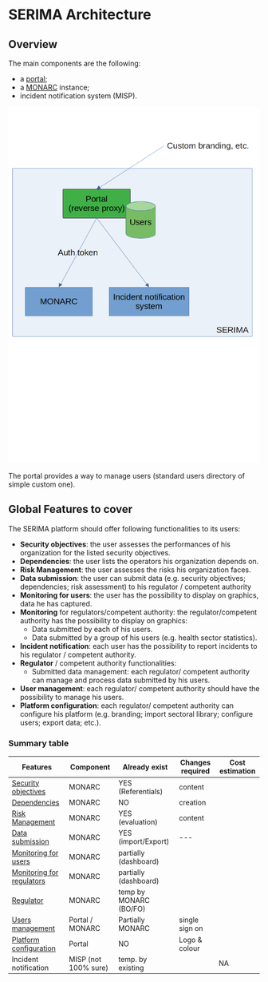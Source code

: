 # SERIMA Architecture

## Overview

The main components are the following:

- a [portal](features/portal.md);
- a [MONARC](monarc.md) instance;
- incident notification system (MISP).


![SERIMA architecture](architecture-serima.png)


The portal provides a way to manage users (standard users directory of simple
custom one).


## Global Features to cover

The SERIMA platform should offer following functionalities to its users:

- **Security objectives**: the user assesses the performances of his organization
  for the listed security objectives.
- **Dependencies**: the user lists the operators his organization depends on.
- **Risk Management**: the user assesses the risks his organization faces.
- **Data submission**: the user can submit data (e.g. security objectives;
  dependencies; risk assessment) to his regulator / competent authority
- **Monitoring for users**: the user has the possibility to display on graphics,
  data he has captured.
- **Monitoring** for regulators/competent authority: the regulator/competent authority
  has the possibility to display on graphics:
  - Data submitted by each of his users.
  - Data submitted by a group of his users (e.g. health sector statistics).
- **Incident notification**: each user has the possibility to report incidents to
  his regulator / competent authority.
- **Regulator** / competent authority functionalities:
  - Submitted data management: each regulator/ competent authority can manage and
   process data submitted by his users.
- **User management**: each regulator/ competent authority should have the
   possibility to manage his users.
- **Platform configuration**: each regulator/ competent authority can configure
   his platform (e.g. branding; import sectoral library; configure users; export data; etc.).


### Summary table

|    Features                                                        |  Component           | Already exist         | Changes required | Cost estimation  |
|--------------------------------------------------------------------|----------------------|-----------------------|------------------|------------------|
| [Security objectives](features/objective.md)                       | MONARC               | YES (Referentials)    | content          |                  |
| [Dependencies](features/dependencies.md)                           | MONARC               | NO                    | creation         |                  |
| [Risk Management](features/risk.md)                                | MONARC               | YES (evaluation)      | content          |                  |
| [Data submission](features/data.md)                                | MONARC               | YES (import/Export)   | ---              |                  |
| [Monitoring for users](features/monitoring-users.md)               | MONARC               | partially (dashboard) |                  |                  |
| [Monitoring for regulators](features/monitoring-regulators.md)     | MONARC               | partially (dashboard) |                  |                  |
| [Regulator](features/regulator.md)                                 | MONARC               | temp by MONARC (BO/FO)|                  |                  |
| [Users management](features/users-management.md)                   | Portal / MONARC      | Partially MONARC      | single sign on   |                  |
| [Platform configuration](features/platform-configuration.md)       | Portal               | NO                    | Logo & colour    |                  |
| Incident notification                                              | MISP (not 100% sure) | temp. by existing     |                  |      NA          |


